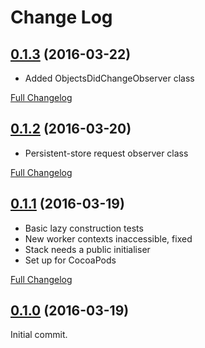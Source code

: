 # Change Log

## [0.1.3](https://github.com/royratcliffe/managedobject/tree/0.1.3) (2016-03-22)

- Added ObjectsDidChangeObserver class

[Full Changelog](https://github.com/royratcliffe/managedobject/compare/0.1.2...0.1.3)

## [0.1.2](https://github.com/royratcliffe/managedobject/tree/0.1.2) (2016-03-20)

- Persistent-store request observer class

[Full Changelog](https://github.com/royratcliffe/managedobject/compare/0.1.1...0.1.2)

## [0.1.1](https://github.com/royratcliffe/managedobject/tree/0.1.1) (2016-03-19)

- Basic lazy construction tests
- New worker contexts inaccessible, fixed
- Stack needs a public initialiser
- Set up for CocoaPods

[Full Changelog](https://github.com/royratcliffe/managedobject/compare/0.1.0...0.1.1)

## [0.1.0](https://github.com/royratcliffe/managedobject/tree/0.1.0) (2016-03-19)

Initial commit.
